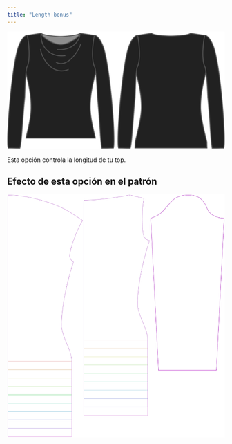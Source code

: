 ```yaml
---
title: "Length bonus"
---
```


![La opción de extra de longitud en Diana](./lengthbonus.svg)

Esta opción controla la longitud de tu top.

## Efecto de esta opción en el patrón

![Esta imagen muestra el efecto de esta opción superponiendo varias variantes que tienen un valor diferente para esta opción](diana_lengthbonus_sample.svg "Effect of this option on the pattern")
